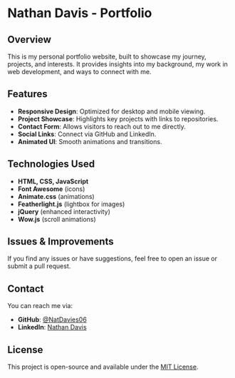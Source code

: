 # Nathan Davis - Portfolio

## Overview
This is my personal portfolio website, built to showcase my journey, projects, and interests. It provides insights into my background, my work in web development, and ways to connect with me.

## Features
- **Responsive Design**: Optimized for desktop and mobile viewing.
- **Project Showcase**: Highlights key projects with links to repositories.
- **Contact Form**: Allows visitors to reach out to me directly.
- **Social Links**: Connect via GitHub and LinkedIn.
- **Animated UI**: Smooth animations and transitions.

## Technologies Used
- **HTML, CSS, JavaScript**
- **Font Awesome** (icons)
- **Animate.css** (animations)
- **Featherlight.js** (lightbox for images)
- **jQuery** (enhanced interactivity)
- **Wow.js** (scroll animations)

## Issues & Improvements
If you find any issues or have suggestions, feel free to open an issue or submit a pull request.

## Contact
You can reach me via:
- **GitHub**: [@NatDavies06](https://github.com/NatDavies06)
- **LinkedIn**: [Nathan Davis](https://www.linkedin.com/in/nathan-davis-151728311/)

## License
This project is open-source and available under the [MIT License](LICENSE).
